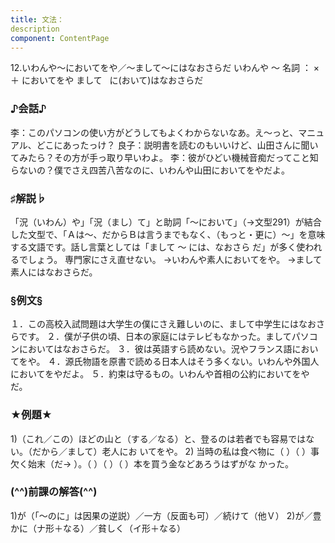 ```yaml
---
title: 文法：
description
component: ContentPage
---
```



12.いわんや～においてをや／～まして～にはなおさらだ
いわんや ～ 名詞 ： × ＋ においてをや
まして                                   に(おいて)はなおさらだ

### ♪会話♪
李：このパソコンの使い方がどうしてもよくわからないなあ。え～っと、マニュアル、どこにあったっけ？
良子：説明書を読むのもいいけど、山田さんに聞いてみたら？その方が手っ取り早いわよ。
李：彼がひどい機械音痴だってこと知らないの？僕でさえ四苦八苦なのに、いわんや山田においてをやだよ。

### ♯解説♭
「況（いわん）や」「況（まし）て」と助詞「～において」（→文型291）が結合した文型で、「Ａは～、だからＢは言うまでもなく、（もっと・更に）～」を意味する文語です。話し言葉としては「まして ～ には、なおさら だ」が多く使われるでしょう。
専門家にさえ直せない。
→いわんや素人においてをや。
→まして素人にはなおさらだ。

### §例文§
１．この高校入試問題は大学生の僕にさえ難しいのに、まして中学生にはなおさらです。
２．僕が子供の頃、日本の家庭にはテレビもなかった。ましてパソコンにおいてはなおさらだ。
３．彼は英語すら読めない。況やフランス語においてをや。
４．源氏物語を原書で読める日本人はそう多くない。いわんや外国人においてをやだよ。
５．約束は守るもの。いわんや首相の公約においてをやだ。

### ★例題★
1)（これ／この）ほどの山と（する／なる）と、登るのは若者でも容易ではない。（だから／まして）老人にお いてをや。
2) 当時の私は食べ物に（ ）（ ）事欠く始末（だ→ ）。（ ）（ ）（ ）本を買う金などあろうはずがな かった。

### (^^)前課の解答(^^)
1)が（「～のに」は因果の逆説）／一方（反面も可）／続けて（他Ｖ）
2)が／豊かに（ナ形＋なる）／貧しく（イ形＋なる）
